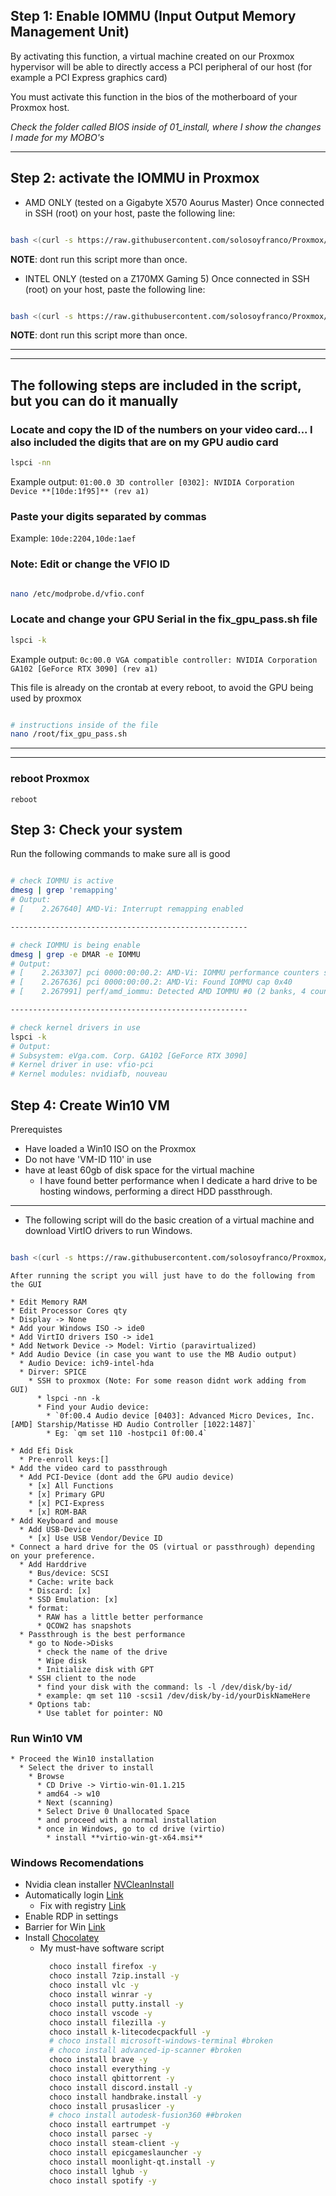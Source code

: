 ## Step 1: Enable IOMMU (Input Output Memory Management Unit)

By activating this function, a virtual machine created on our Proxmox hypervisor will be able to directly access a PCI peripheral of our host (for example a PCI Express graphics card)

You must activate this function in the bios of the motherboard of your Proxmox host.

*Check the folder called BIOS inside of 01_install, where I show the changes I made for my MOBO's*

---

## Step 2: activate the IOMMU in Proxmox 
* AMD ONLY (tested on a Gigabyte X570 Aourus Master) 
Once connected in SSH (root) on your host, paste the following line:
```bash

bash <(curl -s https://raw.githubusercontent.com/solosoyfranco/Proxmox/main/03_Win10/AMD.sh) install

```
**NOTE**: dont run this script more than once.

* INTEL ONLY (tested on a Z170MX Gaming 5) 
Once connected in SSH (root) on your host, paste the following line:
```bash

bash <(curl -s https://raw.githubusercontent.com/solosoyfranco/Proxmox/main/03_Win10/INTEL.sh) install

```
**NOTE**: dont run this script more than once.

---
---
**The following steps are included in the script, but you can do it manually**
---
### Locate and copy the ID of the numbers on your video card... I also included the digits that are on my GPU audio card
```bash
lspci -nn
```
Example output:
`01:00.0 3D controller [0302]: NVIDIA Corporation Device **[10de:1f95]** (rev a1)`

### Paste your digits separated by commas 
Example:
` 10de:2204,10de:1aef `

### Note: Edit or change the VFIO ID  
```bash

nano /etc/modprobe.d/vfio.conf

```

### Locate and change your GPU Serial in the fix_gpu_pass.sh file
```bash
lspci -k
```
Example output:
`0c:00.0 VGA compatible controller: NVIDIA Corporation GA102 [GeForce RTX 3090] (rev a1)`

This file is already on the crontab at every reboot, to avoid the GPU being used by proxmox
```bash

# instructions inside of the file
nano /root/fix_gpu_pass.sh

```
---
---
### reboot Proxmox
`reboot`

## Step 3: Check your system
Run the following commands to make sure all is good
```bash

# check IOMMU is active
dmesg | grep 'remapping'
# Output:
# [    2.267640] AMD-Vi: Interrupt remapping enabled

-----------------------------------------------------

# check IOMMU is being enable
dmesg | grep -e DMAR -e IOMMU
# Output:
# [    2.263307] pci 0000:00:00.2: AMD-Vi: IOMMU performance counters supported
# [    2.267636] pci 0000:00:00.2: AMD-Vi: Found IOMMU cap 0x40
# [    2.267991] perf/amd_iommu: Detected AMD IOMMU #0 (2 banks, 4 counters/bank).

-----------------------------------------------------

# check kernel drivers in use
lspci -k
# Output:
# Subsystem: eVga.com. Corp. GA102 [GeForce RTX 3090]
# Kernel driver in use: vfio-pci
# Kernel modules: nvidiafb, nouveau


```

## Step 4: Create Win10 VM
Prerequistes
* Have loaded a Win10 ISO on the Proxmox
* Do not have 'VM-ID 110' in use
* have at least 60gb of disk space for the virtual machine
  * I have found better performance when I dedicate a hard drive to be hosting windows, performing a direct HDD passthrough. 
---

* The following script will do the basic creation of a virtual machine and download VirtIO drivers to run Windows.
```bash

bash <(curl -s https://raw.githubusercontent.com/solosoyfranco/Proxmox/main/03_Win10/Win10.sh) install


```

    After running the script you will just have to do the following from the GUI
  
    * Edit Memory RAM
    * Edit Processor Cores qty
    * Display -> None
    * Add your Windows ISO -> ide0
    * Add VirtIO drivers ISO -> ide1
    * Add Network Device -> Model: Virtio (paravirtualized)
    * Add Audio Device (in case you want to use the MB Audio output)
      * Audio Device: ich9-intel-hda
      * Dirver: SPICE
        * SSH to proxmox (Note: For some reason didnt work adding from GUI)
          * lspci -nn -k
          * Find your Audio device:
            * `0f:00.4 Audio device [0403]: Advanced Micro Devices, Inc. [AMD] Starship/Matisse HD Audio Controller [1022:1487]`
            * Eg: `qm set 110 -hostpci1 0f:00.4`

    * Add Efi Disk
      * Pre-enroll keys:[]
    * Add the video card to passthrough
      * Add PCI-Device (dont add the GPU audio device)
        * [x] All Functions
        * [x] Primary GPU
        * [x] PCI-Express
        * [x] ROM-BAR
    * Add Keyboard and mouse
      * Add USB-Device
        * [x] Use USB Vendor/Device ID
    * Connect a hard drive for the OS (virtual or passthrough) depending on your preference.
      * Add Harddrive
        * Bus/device: SCSI
        * Cache: write back
        * Discard: [x]
        * SSD Emulation: [x]
        * format: 
          * RAW has a little better performance
          * QCOW2 has snapshots
      * Passthrough is the best performance
        * go to Node->Disks
          * check the name of the drive
          * Wipe disk
          * Initialize disk with GPT
        * SSH client to the node
          * find your disk with the command: ls -l /dev/disk/by-id/
          * example: qm set 110 -scsi1 /dev/disk/by-id/yourDiskNameHere
        * Options tab:
          * Use tablet for pointer: NO
  ### Run Win10 VM
    * Proceed the Win10 installation
      * Select the driver to install
        * Browse
          * CD Drive -> Virtio-win-01.1.215
          * amd64 -> w10
          * Next (scanning)
          * Select Drive 0 Unallocated Space
          * and proceed with a normal installation
          * once in Windows, go to cd drive (virtio)
            * install **virtio-win-gt-x64.msi**
  
### Windows Recomendations
* Nvidia clean installer [NVCleanInstall](https://www.techpowerup.com/download/techpowerup-nvcleanstall/) 
* Automatically login [Link](https://www.cnet.com/tech/services-and-software/automatically-log-in-to-your-windows-10-pc/)
  * Fix with registry [Link](https://www.askvg.com/fix-users-must-enter-a-user-name-and-password-to-use-this-computer-checkbox-missing-in-windows-10/)
* Enable RDP in settings
* Barrier for Win [Link](https://github.com/debauchee/barrier/releases)
* Install [Chocolatey](https://chocolatey.org/install)
  * My must-have software script 
    ```bash
      choco install firefox -y
      choco install 7zip.install -y
      choco install vlc -y
      choco install winrar -y
      choco install putty.install -y
      choco install vscode -y
      choco install filezilla -y
      choco install k-litecodecpackfull -y
      # choco install microsoft-windows-terminal #broken
      # choco install advanced-ip-scanner #broken
      choco install brave -y
      choco install everything -y
      choco install qbittorrent -y
      choco install discord.install -y
      choco install handbrake.install -y
      choco install prusaslicer -y
      # choco install autodesk-fusion360 ##broken
      choco install eartrumpet -y
      choco install parsec -y
      choco install steam-client -y
      choco install epicgameslauncher -y
      choco install moonlight-qt.install -y
      choco install lghub -y
      choco install spotify -y

    ``` 